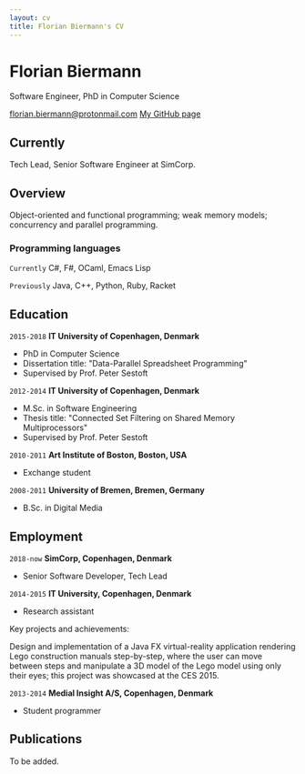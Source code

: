 ```yaml
---
layout: cv
title: Florian Biermann's CV
---
```

# Florian Biermann
Software Engineer, PhD in Computer Science

<div id="webaddress">
<a href="florian.biermann@protonmail.com">florian.biermann@protonmail.com</a>
<a href="https://github.com/fbie">My GitHub page</a>
</div>


## Currently

Tech Lead, Senior Software Engineer at SimCorp.

## Overview ##

Object-oriented and functional programming; weak memory models; concurrency and parallel programming.

### Programming languages ###

`Currently`
C\#, F\#, OCaml, Emacs Lisp

`Previously`
Java, C++, Python, Ruby, Racket


## Education

`2015-2018`
__IT University of Copenhagen, Denmark__

- PhD in Computer Science
- Dissertation title: "Data-Parallel Spreadsheet Programming"
- Supervised by Prof. Peter Sestoft

`2012-2014`
__IT University of Copenhagen, Denmark__

- M.Sc. in Software Engineering
- Thesis title: "Connected Set Filtering on Shared Memory Multiprocessors"
- Supervised by Prof. Peter Sestoft

`2010-2011`
__Art Institute of Boston, Boston, USA__

- Exchange student

`2008-2011`
__University of Bremen, Bremen, Germany__

- B.Sc. in Digital Media


## Employment

`2018-now`
__SimCorp, Copenhagen, Denmark__

- Senior Software Developer, Tech Lead


`2014-2015`
__IT University, Copenhagen, Denmark__

- Research assistant

Key projects and achievements:

Design and implementation of a Java FX virtual-reality application
rendering Lego construction manuals step-by-step, where the user can
move between steps and manipulate a 3D model of the Lego model using
only their eyes; this project was showcased at the CES 2015.

`2013-2014`
__Medial Insight A/S, Copenhagen, Denmark__

- Student programmer


## Publications

To be added.
